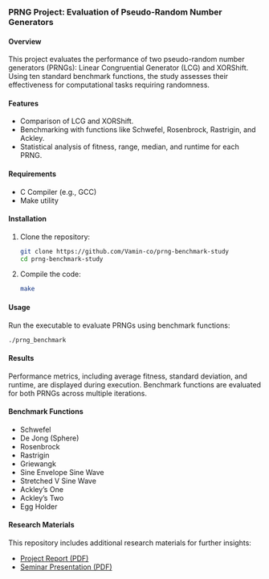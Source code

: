 ### PRNG Project: Evaluation of Pseudo-Random Number Generators

#### Overview
This project evaluates the performance of two pseudo-random number generators (PRNGs): Linear Congruential Generator (LCG) and XORShift. Using ten standard benchmark functions, the study assesses their effectiveness for computational tasks requiring randomness.

#### Features
- Comparison of LCG and XORShift.
- Benchmarking with functions like Schwefel, Rosenbrock, Rastrigin, and Ackley.
- Statistical analysis of fitness, range, median, and runtime for each PRNG.

#### Requirements
- C Compiler (e.g., GCC)
- Make utility

#### Installation
1. Clone the repository:
   ```bash
   git clone https://github.com/Vamin-co/prng-benchmark-study
   cd prng-benchmark-study
   ```
2. Compile the code:
   ```bash
   make
   ```

#### Usage
Run the executable to evaluate PRNGs using benchmark functions:
```bash
./prng_benchmark
```

#### Results
Performance metrics, including average fitness, standard deviation, and runtime, are displayed during execution. Benchmark functions are evaluated for both PRNGs across multiple iterations.

#### Benchmark Functions
- Schwefel
- De Jong (Sphere)
- Rosenbrock
- Rastrigin
- Griewangk
- Sine Envelope Sine Wave
- Stretched V Sine Wave
- Ackley’s One
- Ackley’s Two
- Egg Holder

#### Research Materials
This repository includes additional research materials for further insights:
- [Project Report (PDF)](Project1_CS465_Amin.pdf)
- [Seminar Presentation (PDF)](Seminar1_CS465_Amin.pdf)

